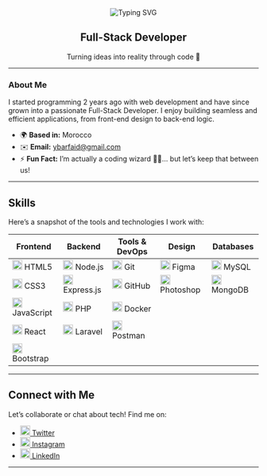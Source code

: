 <div align="center">
  <img src="https://readme-typing-svg.herokuapp.com?font=Fira+Code&size=30&pause=1000&color=61DAFB¢er=true&vCenter=true&width=500&lines=Hi+👋+I'm+Yassine+Barfaid" alt="Typing SVG" />
</div>

<div align="center">
  <h2>Full-Stack Developer</h2>
  <p>Turning ideas into reality through code 🚀</p>
</div>

---

### About Me
I started programming 2 years ago with web development and have since grown into a passionate Full-Stack Developer. I enjoy building seamless and efficient applications, from front-end design to back-end logic.

- 🌍 **Based in:** Morocco  
- ✉️ **Email:** [ybarfaid@gmail.com](mailto:ybarfaid@gmail.com)  
- ⚡ **Fun Fact:** I’m actually a coding wizard 🧙‍♂️… but let’s keep that between us!

---

## Skills  

Here’s a snapshot of the tools and technologies I work with:  

| **Frontend**          | **Backend**         | **Tools & DevOps**   | **Design**       | **Databases**   |
|-----------------------|---------------------|----------------------|------------------|-----------------|
| <img src="https://cdn.jsdelivr.net/npm/devicon@2.15.1/icons/html5/html5-original.svg" width="20" height="20" alt="HTML5"/> HTML5 | <img src="https://cdn.jsdelivr.net/npm/devicon@2.15.1/icons/nodejs/nodejs-original.svg" width="20" height="20" alt="Node.js"/> Node.js | <img src="https://cdn.jsdelivr.net/npm/devicon@2.15.1/icons/git/git-original.svg" width="20" height="20" alt="Git"/> Git | <img src="https://cdn.jsdelivr.net/npm/devicon@2.15.1/icons/figma/figma-original.svg" width="20" height="20" alt="Figma"/> Figma | <img src="https://cdn.jsdelivr.net/npm/devicon@2.15.1/icons/mysql/mysql-original.svg" width="20" height="20" alt="MySQL"/> MySQL |
| <img src="https://cdn.jsdelivr.net/npm/devicon@2.15.1/icons/css3/css3-original.svg" width="20" height="20" alt="CSS3"/> CSS3 | <img src="https://cdn.jsdelivr.net/npm/devicon@2.15.1/icons/express/express-original.svg" width="20" height="20" alt="Express.js"/> Express.js | <img src="https://cdn.jsdelivr.net/npm/devicon@2.15.1/icons/github/github-original.svg" width="20" height="20" alt="GitHub"/> GitHub | <img src="https://cdn.jsdelivr.net/npm/devicon@2.15.1/icons/photoshop/photoshop-plain.svg" width="20" height="20" alt="Photoshop"/> Photoshop | <img src="https://cdn.jsdelivr.net/npm/devicon@2.15.1/icons/mongodb/mongodb-original.svg" width="20" height="20" alt="MongoDB"/> MongoDB |
| <img src="https://cdn.jsdelivr.net/npm/devicon@2.15.1/icons/javascript/javascript-original.svg" width="20" height="20" alt="JavaScript"/> JavaScript | <img src="https://cdn.jsdelivr.net/npm/devicon@2.15.1/icons/php/php-original.svg" width="20" height="20" alt="PHP"/> PHP | <img src="https://cdn.jsdelivr.net/npm/devicon@2.15.1/icons/docker/docker-original.svg" width="20" height="20" alt="Docker"/> Docker | | |
| <img src="https://cdn.jsdelivr.net/npm/devicon@2.15.1/icons/react/react-original.svg" width="20" height="20" alt="React"/> React | <img src="https://cdn.jsdelivr.net/npm/devicon@2.15.1/icons/laravel/laravel-plain.svg" width="20" height="20" alt="Laravel"/> Laravel | <img src="https://cdn.jsdelivr.net/npm/devicon@2.15.1/icons/postman/postman-original.svg" width="20" height="20" alt="Postman"/> Postman | | |
| <img src="https://cdn.jsdelivr.net/npm/devicon@2.15.1/icons/bootstrap/bootstrap-original.svg" width="20" height="20" alt="Bootstrap"/> Bootstrap | | | | |

---

## Connect with Me  

Let’s collaborate or chat about tech! Find me on:  

- [<img src="https://cdn.jsdelivr.net/npm/devicon@2.15.1/icons/twitter/twitter-original.svg" width="20" height="20" alt="Twitter"/> Twitter](https://x.com/BarfaidYassin)  
- [<img src="https://cdn.simpleicons.org/instagram" width="20" height="20" alt="Instagram"/> Instagram](https://www.instagram.com/barfaid.dev/)  
- [<img src="https://cdn.jsdelivr.net/npm/devicon@2.15.1/icons/linkedin/linkedin-original.svg" width="20" height="20" alt="LinkedIn"/> LinkedIn](https://www.linkedin.com/in/yassine-barfaid-5703b8256/)  

---
